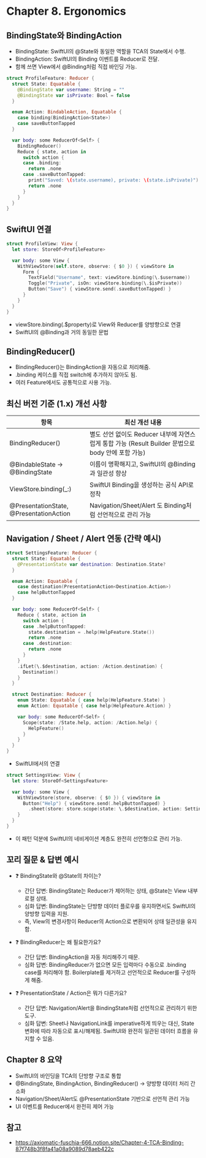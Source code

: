 # Chapter 8. Ergonomics

## BindingState와 BindingAction
- BindingState: SwiftUI의 @State와 동일한 역할을 TCA의 State에서 수행.
- BindingAction: SwiftUI의 Binding 이벤트를 Reducer로 전달.
- 함께 쓰면 View에서 @Binding처럼 직접 바인딩 가능.

```swift
struct ProfileFeature: Reducer {
  struct State: Equatable {
    @BindingState var username: String = ""
    @BindingState var isPrivate: Bool = false
  }

  enum Action: BindableAction, Equatable {
    case binding(BindingAction<State>)
    case saveButtonTapped
  }

  var body: some ReducerOf<Self> {
    BindingReducer()
    Reduce { state, action in
      switch action {
      case .binding:
        return .none
      case .saveButtonTapped:
        print("Saved: \(state.username), private: \(state.isPrivate)")
        return .none
      }
    }
  }
}
```

## SwiftUI 연결
```swift
struct ProfileView: View {
  let store: StoreOf<ProfileFeature>

  var body: some View {
    WithViewStore(self.store, observe: { $0 }) { viewStore in
      Form {
        TextField("Username", text: viewStore.binding(\.$username))
        Toggle("Private", isOn: viewStore.binding(\.$isPrivate))
        Button("Save") { viewStore.send(.saveButtonTapped) }
      }
    }
  }
}
```

- viewStore.binding(\.$property)로 View와 Reducer를 양방향으로 연결
- SwiftUI의 @Binding과 거의 동일한 문법

## BindingReducer()
- BindingReducer()는 BindingAction을 자동으로 처리해줌.
- .binding 케이스를 직접 switch에 추가하지 않아도 됨.
- 여러 Feature에서도 공통적으로 사용 가능.

## 최신 버전 기준 (1.x) 개선 사항
항목 | 최신 개선 내용
--|--
BindingReducer() | 별도 선언 없이도 Reducer 내부에 자연스럽게 통합 가능 (Result Builder 문법으로 body 안에 포함 가능)
@BindableState → @BindingState | 이름이 명확해지고, SwiftUI의 @Binding과 일관성 향상
ViewStore.binding(_:) | SwiftUI Binding을 생성하는 공식 API로 정착
@PresentationState, @PresentationAction | Navigation/Sheet/Alert 도 Binding처럼 선언적으로 관리 가능

## Navigation / Sheet / Alert 연동 (간략 예시)
```swift
struct SettingsFeature: Reducer {
  struct State: Equatable {
    @PresentationState var destination: Destination.State?
  }

  enum Action: Equatable {
    case destination(PresentationAction<Destination.Action>)
    case helpButtonTapped
  }

  var body: some ReducerOf<Self> {
    Reduce { state, action in
      switch action {
      case .helpButtonTapped:
        state.destination = .help(HelpFeature.State())
        return .none
      case .destination:
        return .none
      }
    }
    .ifLet(\.$destination, action: /Action.destination) {
      Destination()
    }
  }

  struct Destination: Reducer {
    enum State: Equatable { case help(HelpFeature.State) }
    enum Action: Equatable { case help(HelpFeature.Action) }

    var body: some ReducerOf<Self> {
      Scope(state: /State.help, action: /Action.help) {
        HelpFeature()
      }
    }
  }
}
```

- SwiftUI에서의 연결

```swift
struct SettingsView: View {
  let store: StoreOf<SettingsFeature>

  var body: some View {
    WithViewStore(store, observe: { $0 }) { viewStore in
      Button("Help") { viewStore.send(.helpButtonTapped) }
        .sheet(store: store.scope(state: \.$destination, action: SettingsFeature.Action.destination))
    }
  }
}
```
- 이 패턴 덕분에 SwiftUI의 네비게이션 계층도 완전히 선언형으로 관리 가능.

## 꼬리 질문 & 답변 예시
- ❓ BindingState와 @State의 차이는?
  - 간단 답변: BindingState는 Reducer가 제어하는 상태, @State는 View 내부 로컬 상태.
  - 심화 답변: BindingState는 단방향 데이터 플로우를 유지하면서도 SwiftUI의 양방향 입력을 지원. 
  - 즉, View의 변경사항이 Reducer의 Action으로 변환되어 상태 일관성을 유지함.

- ❓ BindingReducer는 왜 필요한가요?
  - 간단 답변: BindingAction을 자동 처리해주기 때문.
  - 심화 답변: BindingReducer가 없으면 모든 입력마다 수동으로 .binding case를 처리해야 함. Boilerplate를 제거하고 선언적으로 Reducer를 구성하게 해줌.

- ❓ PresentationState / Action은 뭐가 다른가요?
  - 간단 답변: Navigation/Alert을 BindingState처럼 선언적으로 관리하기 위한 도구.
  - 심화 답변: Sheet나 NavigationLink를 imperative하게 띄우는 대신, State 변화에 따라 자동으로 표시/해제됨. SwiftUI와 완전히 일관된 데이터 흐름을 유지할 수 있음.

## Chapter 8 요약
- SwiftUI의 바인딩을 TCA의 단방향 구조로 통합
- @BindingState, BindingAction, BindingReducer() → 양방향 데이터 처리 간소화
- Navigation/Sheet/Alert도 @PresentationState 기반으로 선언적 관리 가능
- UI 이벤트를 Reducer에서 완전히 제어 가능

## 참고
- https://axiomatic-fuschia-666.notion.site/Chapter-4-TCA-Binding-87f748b3f8fa41a08a9089d78aeb422c